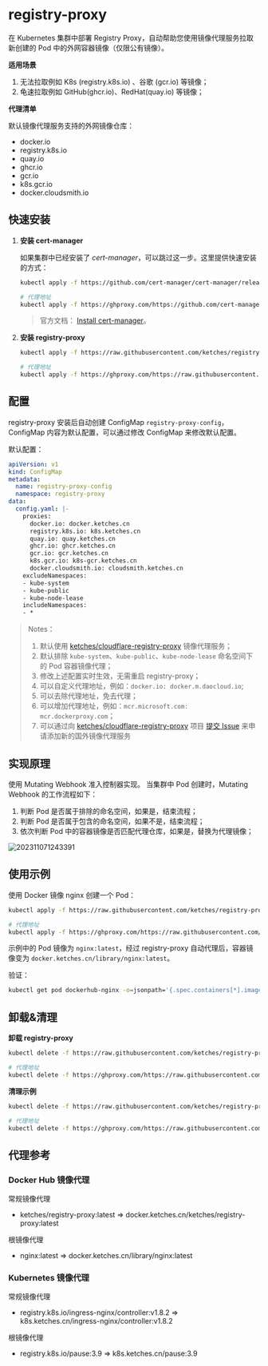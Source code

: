 # registry-proxy

在 Kubernetes 集群中部署 Registry Proxy，自动帮助您使用镜像代理服务拉取新创建的 Pod 中的外网容器镜像（仅限公有镜像）。

**适用场景**

1. 无法拉取例如 K8s (registry.k8s.io) 、谷歌 (gcr.io) 等镜像；
2. 龟速拉取例如 GitHub(ghcr.io)、RedHat(quay.io) 等镜像；

**代理清单**

默认镜像代理服务支持的外网镜像仓库：

- docker.io
- registry.k8s.io
- quay.io
- ghcr.io
- gcr.io
- k8s.gcr.io
- docker.cloudsmith.io

## 快速安装

1. **安装 cert-manager**

   如果集群中已经安装了 *cert-manager*，可以跳过这一步。这里提供快速安装的方式：

   ```bash
   kubectl apply -f https://github.com/cert-manager/cert-manager/releases/download/v1.13.2/cert-manager.yaml
   
   # 代理地址
   kubectl apply -f https://ghproxy.com/https://github.com/cert-manager/cert-manager/releases/download/v1.13.2/cert-manager.yaml
   ```

   > 官方文档： [Install cert-manager](https://cert-manager.io/docs/installation/)。

2. **安装 registry-proxy**

   ```bash
   kubectl apply -f https://raw.githubusercontent.com/ketches/registry-proxy/master/deploy/manifests.yaml
   
   # 代理地址
   kubectl apply -f https://ghproxy.com/https://raw.githubusercontent.com/ketches/registry-proxy/master/deploy/manifests.yaml
   ```

## 配置

registry-proxy 安装后自动创建 ConfigMap `registry-proxy-config`，ConfigMap 内容为默认配置，可以通过修改 ConfigMap 来修改默认配置。

默认配置：

```yaml
apiVersion: v1
kind: ConfigMap
metadata:
  name: registry-proxy-config
  namespace: registry-proxy
data:
  config.yaml: |-
    proxies:
      docker.io: docker.ketches.cn
      registry.k8s.io: k8s.ketches.cn
      quay.io: quay.ketches.cn
      ghcr.io: ghcr.ketches.cn
      gcr.io: gcr.ketches.cn
      k8s.gcr.io: k8s-gcr.ketches.cn
      docker.cloudsmith.io: cloudsmith.ketches.cn
    excludeNamespaces:
    - kube-system
    - kube-public
    - kube-node-lease
    includeNamespaces:
    - *
```

> Notes：
> 1. 默认使用 [ketches/cloudflare-registry-proxy](https://github.com/ketches/cloudflare-registry-proxy) 镜像代理服务；
> 2. 默认排除 `kube-system`、`kube-public`、`kube-node-lease` 命名空间下的 Pod 容器镜像代理；
> 3. 修改上述配置实时生效，无需重启 registry-proxy；
> 4. 可以自定义代理地址，例如：`docker.io: docker.m.daocloud.io`;
> 5. 可以去除代理地址，免去代理；
> 6. 可以增加代理地址，例如：`mcr.microsoft.com: mcr.dockerproxy.com`；
> 7. 可以通过向 [ketches/cloudflare-registry-proxy](https://github.com/ketches/cloudflare-registry-proxy) 项目 [提交 Issue](https://github.com/ketches/cloudflare-registry-proxy/issues/new) 来申请添加新的国外镜像代理服务

## 实现原理

使用 Mutating Webhook 准入控制器实现。 当集群中 Pod 创建时，Mutating Webhook 的工作流程如下：

1. 判断 Pod 是否属于排除的命名空间，如果是，结束流程；
2. 判断 Pod 是否属于包含的命名空间，如果不是，结束流程；
3. 依次判断 Pod 中的容器镜像是否匹配代理仓库，如果是，替换为代理镜像；

![202311071243391](https://pding.oss-cn-hangzhou.aliyuncs.com/images/202311071243391.png)

## 使用示例

使用 Docker 镜像 nginx 创建一个 Pod：

```bash
kubectl apply -f https://raw.githubusercontent.com/ketches/registry-proxy/master/examples/dockerhub-nginx.yaml

# 代理地址
kubectl apply -f https://ghproxy.com/https://raw.githubusercontent.com/ketches/registry-proxy/master/examples/dockerhub-nginx.yaml
```

示例中的 Pod 镜像为 `nginx:latest`，经过 registry-proxy 自动代理后，容器镜像变为 `docker.ketches.cn/library/nginx:latest`。

验证：

```bash
kubectl get pod dockerhub-nginx -o=jsonpath='{.spec.containers[*].image}'
```

## 卸载&清理

**卸载 registry-proxy**

```bash
kubectl delete -f https://raw.githubusercontent.com/ketches/registry-proxy/master/deploy/manifests.yaml

# 代理地址
kubectl delete -f https://ghproxy.com/https://raw.githubusercontent.com/ketches/registry-proxy/master/deploy/manifests.yaml
```

**清理示例**

```bash
kubectl delete -f https://raw.githubusercontent.com/ketches/registry-proxy/master/examples/dockerhub-nginx.yaml

# 代理地址
kubectl delete -f https://ghproxy.com/https://raw.githubusercontent.com/ketches/registry-proxy/master/examples/dockerhub-nginx.yaml
```

## 代理参考

### Docker Hub 镜像代理

常规镜像代理
- ketches/registry-proxy:latest => docker.ketches.cn/ketches/registry-proxy:latest

根镜像代理
- nginx:latest => docker.ketches.cn/library/nginx:latest

### Kubernetes 镜像代理

常规镜像代理
- registry.k8s.io/ingress-nginx/controller:v1.8.2 => k8s.ketches.cn/ingress-nginx/controller:v1.8.2

根镜像代理
- registry.k8s.io/pause:3.9 => k8s.ketches.cn/pause:3.9
